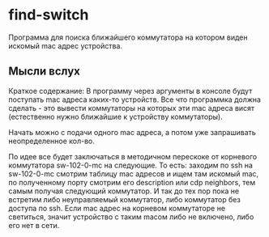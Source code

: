 # find-switch

Программа для поиска ближайшего коммутатора на котором виден искомый mac адрес устройства.

## Мысли вслух

Краткое содержание: В программу через аргументы в консоле будут поступать mac адреса каких-то устройств. Все что программка должна сделать - это вывести коммутаторы на которых эти mac адреса висят (естественно нужно ближайшие к устройству коммутаторы).

Начать можно с подачи одного mac адреса, а потом уже запрашивать неопределенное кол-во.

По идее все будет заключаться в методичном перескоке от корневого коммутатора sw-102-0-mc на следующие. То есть: заходим по ssh на sw-102-0-mc смотрим таблицу mac адресов и ищем там искомый mac, по полученному порту смотрим его description или cdp neighbors, тем самым получая следующий коммутатор. И так до тех пор пока не встретим либо неуправляемый коммутатор, либо коммутатор без доступа по ssh. Если mac адрес на корневом коммутаторе не светиться, значит устройство с таким macом либо не включено, либо его нет в сети.
